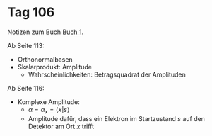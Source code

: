 # Tag 106

Notizen zum Buch [Buch 1](../Buch1.md).

Ab Seite 113:
* Orthonormalbasen
* Skalarprodukt: Amplitude
  - Wahrscheinlichkeiten: Betragsquadrat der Amplituden

Ab Seite 116:
* Komplexe Amplitude:
  - $\alpha = \alpha_{x} = \langle x | s \rangle$
  - Amplitude dafür, dass ein Elektron im Startzustand $s$ auf den Detektor am Ort $x$ trifft
